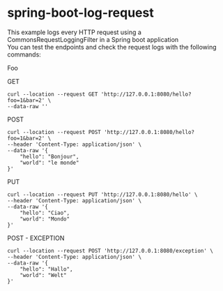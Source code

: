 # spring-boot-log-request

This example logs every HTTP request using a CommonsRequestLoggingFilter in a Spring boot application
<br>
You can test the endpoints and check the request logs with the following commands:

Foo


GET
```
curl --location --request GET 'http://127.0.0.1:8080/hello?foo=1&bar=2' \
--data-raw ''
```

POST
```
curl --location --request POST 'http://127.0.0.1:8080/hello?foo=1&bar=2' \
--header 'Content-Type: application/json' \
--data-raw '{
    "hello": "Bonjour",
    "world": "le monde"
}'
```
PUT
```
curl --location --request PUT 'http://127.0.0.1:8080/hello' \
--header 'Content-Type: application/json' \
--data-raw '{
    "hello": "Ciao",
    "world": "Mondo"
}'
```
POST - EXCEPTION
```
curl --location --request POST 'http://127.0.0.1:8080/exception' \
--header 'Content-Type: application/json' \
--data-raw '{
    "hello": "Hallo",
    "world": "Welt"
}'
```




